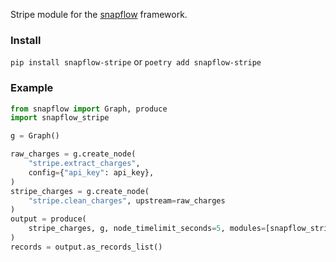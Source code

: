 Stripe module for the [snapflow](https://github.com/kvh/snapflow) framework.

### Install

`pip install snapflow-stripe` or `poetry add snapflow-stripe`

### Example

```python
from snapflow import Graph, produce
import snapflow_stripe

g = Graph()

raw_charges = g.create_node(
    "stripe.extract_charges",
    config={"api_key": api_key},
)
stripe_charges = g.create_node(
    "stripe.clean_charges", upstream=raw_charges
)
output = produce(
    stripe_charges, g, node_timelimit_seconds=5, modules=[snapflow_stripe]
)
records = output.as_records_list()
```
